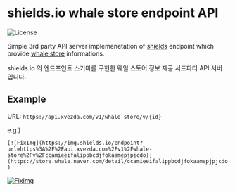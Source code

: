 # shields.io whale store endpoint API

![License](https://img.shields.io/github/license/Xvezda/shields-endpoint-whale-store)

Simple 3rd party API server implemenetation of [shields](https://github.com/badges/shields) endpoint which provide [whale store](https://store.whale.naver.com) informations.

shields.io 의 엔드포인트 스키마를 구현한 웨일 스토어 정보 제공 서드파티 API 서버 입니다.


## Example

URL: `https://api.xvezda.com/v1/whale-store/v/{id}`


e.g.)

`[![FixImg](https://img.shields.io/endpoint?url=https%3A%2F%2Fapi.xvezda.com%2Fv1%2Fwhale-store%2Fv%2Fccamieeifalippbcdjfokaamepjpjcdo)](https://store.whale.naver.com/detail/ccamieeifalippbcdjfokaamepjpjcdo)`

[![FixImg](https://img.shields.io/endpoint?url=https%3A%2F%2Fapi.xvezda.com%2Fv1%2Fwhale-store%2Fv%2Fccamieeifalippbcdjfokaamepjpjcdo)](https://store.whale.naver.com/detail/ccamieeifalippbcdjfokaamepjpjcdo)

